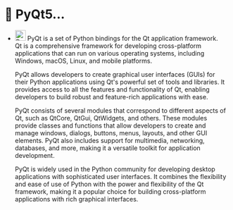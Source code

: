 # 📌 PyQt5...
- <img src="https://th.bing.com/th/id/OIP.uKIRdXjMF9a9j4J09AcLuwHaHa?pid=ImgDet&rs=1" width="24px" height="24px" title="PyQt"> PyQt is a set of Python bindings for the Qt application framework. Qt is a comprehensive framework for developing cross-platform applications that can run on various operating systems, including Windows, macOS, Linux, and mobile platforms.

  PyQt allows developers to create graphical user interfaces (GUIs) for their Python applications using Qt's powerful set of tools and libraries. It provides access to all the features and functionality of Qt, enabling developers to build robust and feature-rich applications with ease.

  PyQt consists of several modules that correspond to different aspects of Qt, such as QtCore, QtGui, QtWidgets, and others. These modules provide classes and functions that allow developers to create and manage windows, dialogs, buttons, menus, layouts, and other GUI elements. PyQt also includes support for multimedia, networking, databases, and more, making it a versatile toolkit for application development.

  PyQt is widely used in the Python community for developing desktop applications with sophisticated user interfaces. It combines the flexibility and ease of use of Python with the power and flexibility of the Qt framework, making it a popular choice for building cross-platform applications with rich graphical interfaces.